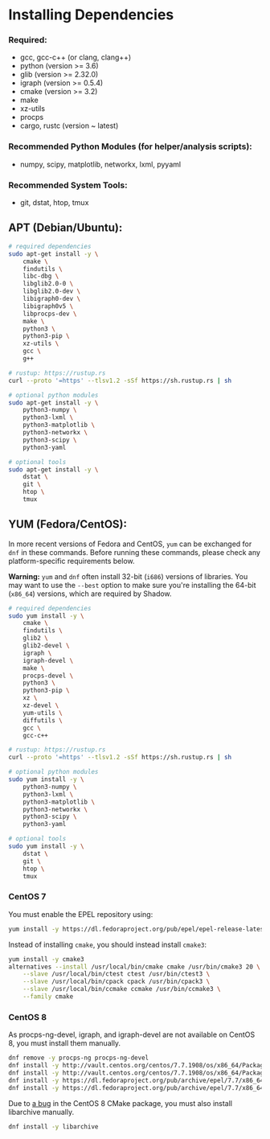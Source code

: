 # Installing Dependencies

### Required:
  + gcc, gcc-c++ (or clang, clang++)
  + python (version >= 3.6)
  + glib (version >= 2.32.0)
  + igraph (version >= 0.5.4)
  + cmake (version >= 3.2)
  + make
  + xz-utils
  + procps
  + cargo, rustc (version \~ latest)

### Recommended Python Modules (for helper/analysis scripts):
  + numpy, scipy, matplotlib, networkx, lxml, pyyaml

### Recommended System Tools:
  + git, dstat, htop, tmux

## APT (Debian/Ubuntu):

```bash
# required dependencies
sudo apt-get install -y \
    cmake \
    findutils \
    libc-dbg \
    libglib2.0-0 \
    libglib2.0-dev \
    libigraph0-dev \
    libigraph0v5 \
    libprocps-dev \
    make \
    python3 \
    python3-pip \
    xz-utils \
    gcc \
    g++

# rustup: https://rustup.rs
curl --proto '=https' --tlsv1.2 -sSf https://sh.rustup.rs | sh

# optional python modules
sudo apt-get install -y \
    python3-numpy \
    python3-lxml \
    python3-matplotlib \
    python3-networkx \
    python3-scipy \
    python3-yaml

# optional tools
sudo apt-get install -y \
    dstat \
    git \
    htop \
    tmux
```

## YUM (Fedora/CentOS):

In more recent versions of Fedora and CentOS, `yum` can be exchanged for `dnf`
in these commands. Before running these commands, please check any
platform-specific requirements below.

**Warning:** `yum` and `dnf` often install 32-bit (`i686`) versions of
libraries. You may want to use the `--best` option to make sure you're
installing the 64-bit (`x86_64`) versions, which are required by Shadow.

```bash
# required dependencies
sudo yum install -y \
    cmake \
    findutils \
    glib2 \
    glib2-devel \
    igraph \
    igraph-devel \
    make \
    procps-devel \
    python3 \
    python3-pip \
    xz \
    xz-devel \
    yum-utils \
    diffutils \
    gcc \
    gcc-c++

# rustup: https://rustup.rs
curl --proto '=https' --tlsv1.2 -sSf https://sh.rustup.rs | sh

# optional python modules
sudo yum install -y \
    python3-numpy \
    python3-lxml \
    python3-matplotlib \
    python3-networkx \
    python3-scipy \
    python3-yaml

# optional tools
sudo yum install -y \
    dstat \
    git \
    htop \
    tmux
```

### CentOS 7

You must enable the EPEL repository using:

```bash
yum install -y https://dl.fedoraproject.org/pub/epel/epel-release-latest-7.noarch.rpm
```

Instead of installing `cmake`, you should instead install `cmake3`:

```bash
yum install -y cmake3
alternatives --install /usr/local/bin/cmake cmake /usr/bin/cmake3 20 \
    --slave /usr/local/bin/ctest ctest /usr/bin/ctest3 \
    --slave /usr/local/bin/cpack cpack /usr/bin/cpack3 \
    --slave /usr/local/bin/ccmake ccmake /usr/bin/ccmake3 \
    --family cmake
```

### CentOS 8

As procps-ng-devel, igraph, and igraph-devel are not available on CentOS 8, you
must install them manually.

```bash
dnf remove -y procps-ng procps-ng-devel
dnf install -y http://vault.centos.org/centos/7.7.1908/os/x86_64/Packages/procps-ng-3.3.10-26.el7.x86_64.rpm
dnf install -y http://vault.centos.org/centos/7.7.1908/os/x86_64/Packages/procps-ng-devel-3.3.10-26.el7.x86_64.rpm
dnf install -y https://dl.fedoraproject.org/pub/archive/epel/7.7/x86_64/Packages/i/igraph-0.7.1-12.el7.x86_64.rpm
dnf install -y https://dl.fedoraproject.org/pub/archive/epel/7.7/x86_64/Packages/i/igraph-devel-0.7.1-12.el7.x86_64.rpm
```

Due to [a bug](https://bugs.centos.org/view.php?id=18212) in the CentOS 8 CMake
package, you must also install libarchive manually.

```bash
dnf install -y libarchive
```
